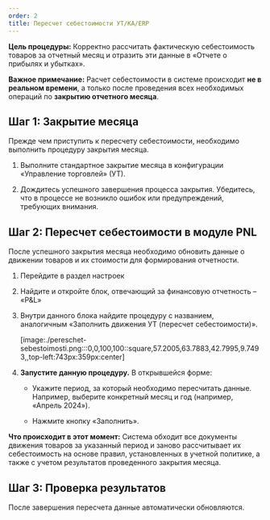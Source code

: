 ```yaml
---
order: 2
title: Пересчет себестоимости УТ/КА/ERP
---
```


**Цель процедуры:** Корректно рассчитать фактическую себестоимость товаров за отчетный месяц и отразить эти данные в «Отчете о прибылях и убытках».

**Важное примечание:** Расчет себестоимости в системе происходит **не в реальном времени**, а только после проведения всех необходимых операций по **закрытию отчетного месяца**.

## **Шаг 1: Закрытие месяца**

Прежде чем приступить к пересчету себестоимости, необходимо выполнить процедуру закрытия месяца.

1. Выполните стандартное закрытие месяца в конфигурации «Управление торговлей» (УТ).

2. Дождитесь успешного завершения процесса закрытия. Убедитесь, что в процессе не возникло ошибок или предупреждений, требующих внимания.

## **Шаг 2: Пересчет себестоимости в модуле PNL**

После успешного закрытия месяца необходимо обновить данные о движении товаров и их стоимости для формирования отчетности.

1. Перейдите в раздел настроек

2. Найдите и откройте блок, отвечающий за финансовую отчетность – «P&L» 

3. Внутри данного блока найдите процедуру с названием, аналогичным «Заполнить движения УТ (пересчет себестоимости)». 

   [image:./pereschet-sebestoimosti.png:::0,0,100,100::square,57.2005,63.7883,42.7995,9.7493,,top-left:743px:359px:center]

   

4. **Запустите данную процедуру.** В открывшейся форме:

   -  Укажите период, за который необходимо пересчитать данные. Например, выберите конкретный месяц и год (например, «Апрель 2024»).

   -  Нажмите кнопку «Заполнить».

**Что происходит в этот момент:** Система обходит все документы движения товаров за указанный период и заново рассчитывает их себестоимость на основе правил, установленных в учетной политике, а также с учетом результатов проведенного закрытия месяца.

## **Шаг 3: Проверка результатов**

После завершения пересчета данные автоматически обновляются.